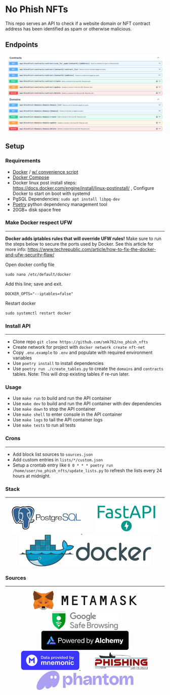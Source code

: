 # No Phish NFTs

This repo serves an API to check if a website domain or NFT contract address has been identified as spam or otherwise malicious.

## Endpoints

<p align="center" width="100%">
    <img src="doc/img/endpoints.png" width="800px" />
</p>


## Setup

### Requirements

 - [Docker](https://docs.docker.com/engine/install/ubuntu/) / [w/ convenience script](https://docs.docker.com/engine/install/ubuntu/#install-using-the-convenience-script)
 - [Docker Compose](https://docs.docker.com/compose/install/linux/#install-using-the-repository)
 - Docker linux post install steps: https://docs.docker.com/engine/install/linux-postinstall/ , Configure Docker to start on boot with systemd
 - PgSQL Dependencies: `sudo apt install libpq-dev`
 - [Poetry](https://python-poetry.org/) python dependency management tool
 - 20GB+ disk space free


### Make Docker respect UFW
---
**Docker adds iptables rules that will override UFW rules!** 
Make sure to run the steps below to secure the ports used by Docker. See this article for more info: https://www.techrepublic.com/article/how-to-fix-the-docker-and-ufw-security-flaw/

Open docker config file
```
sudo nano /etc/default/docker
```

Add this line; save and exit.
```
DOCKER_OPTS="--iptables=false"
```

Restart docker
```
sudo systemctl restart docker
```

### Install API
---
- Clone repo `git clone https://github.com/smk762/no_phish_nfts`
- Create network for project with `docker network create nft-net`
- Copy `.env.example` to `.env` and populate with required environment variables
- Use `poetry install` to install dependencies
- Use `poetry run ./create_tables.py` to create the `domains` and `contracts` tables. Note: This will drop existing tables if re-run later.

### Usage

- Use `make run` to build and run the API container
- Use `make dev` to build and run the API container with dev dependencies
- Use `make down` to stop the API container
- Use `make shell` to enter console in the API container
- Use `make logs` to tail the API container logs
- Use `make tests` to run all tests


### Crons
---
- Add block list sources to `sources.json`
- Add custom entries in `lists/*/custom.json`
- Setup a crontab entry like `0 0 * * * poetry run /home/user/no_phish_nfts/update_lists.py` to refresh the lists every 24 hours at midnight.


### Stack
---
<p align="center" width="100%">
    <a href="https://www.postgresql.org/" alt="Contributors" style="margin:20px">
        <img src="doc/img/postgresql.png" height="100" />
    </a>
    <a href="https://fastapi.tiangolo.com/" alt="Contributors" style="margin:20px">
        <img src="doc/img/fastapi.png" height="100" /> 
    </a>
    <a href="https://www.docker.com/" alt="Contributors" style="margin:20px">
        <img src="doc/img/docker.png" height="100" />
    </a>
</p>

### Sources
---
<p align="center" width="100%">
    <a href="https://metamask.io/" alt="Metamask" style="margin:20px">
        <img src="doc/img/metamask.jpg" height="60" />
    </a>
    <a href="https://developers.google.com/safe-browsing" alt="Google Safe Browsing" style="margin:20px">
        <img src="doc/img/google-sb.png" height="60" /> 
    </a>
    <a href="https://www.alchemy.com/" alt="Alchemy API" style="margin:20px">
        <img src="doc/img/alchemy.png" height="60" />
    </a>
    <a href="https://www.mnemonichq.com/" alt="MnemonicHQ API" style="margin:20px">
        <img src="doc/img/mnemonic.png" height="60" />
    </a>
    <a href="https://github.com/mitchellkrogza/Phishing.Database" alt="Mitchellkrogza's Phishing Database" style="margin:20px">
        <img src="doc/img/phishing-logo.jpg" height="60" />
    </a>
    <a href="https://github.com/phantom/blocklist" alt="Phantom Blocklist" style="margin:20px">
        <img src="doc/img/phantom.png" height="60" />
    </a>
</p>